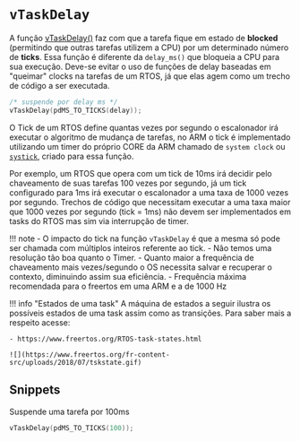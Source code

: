 # `vTaskDelay`

A função [vTaskDelay()](https://www.freertos.org/a00127.html) faz com que a tarefa fique em estado de **blocked** (permitindo que outras tarefas utilizem a CPU) por um determinado número de **ticks**. Essa função é diferente da `delay_ms()` que bloqueia a CPU para sua execução. Deve-se evitar o uso de funções de delay baseadas em "queimar" clocks na tarefas de um RTOS, já que elas agem como um trecho de código a ser executada.


```c
/* suspende por delay ms */
vTaskDelay(pdMS_TO_TICKS(delay));
```

O Tick de um RTOS define quantas vezes por segundo o escalonador irá executar o algoritmo de mudança de tarefas, no ARM o tick é implementado utilizando um timer do próprio CORE da ARM chamado de `system clock` ou [`systick`](http://infocenter.arm.com/help/index.jsp?topic=/com.arm.doc.dai0179b/ar01s02s08.html), criado para essa função.

Por exemplo, um RTOS que opera com um tick de 10ms irá decidir pelo chaveamento de suas tarefas 100 vezes por segundo, já um tick configurado para 1ms irá executar o escalonador a uma taxa de 1000 vezes por segundo. Trechos de código que necessitam executar a uma taxa maior que 1000 vezes por segundo (tick = 1ms) não devem ser implementados em tasks do RTOS mas sim via interrupção de timer.


!!! note
    - O impacto do tick na função `vTaskDelay` é que a mesma só pode ser chamada com múltiplos inteiros referente ao tick.
    - Não temos uma resolução tão boa quanto o Timer.
    - Quanto maior a frequência de chaveamento mais vezes/segundo o OS necessita salvar e recuperar o contexto, diminuindo assim sua eficiência.
    - Frequência máxima recomendada para o freertos em uma ARM e a de 1000 Hz

!!! info "Estados de uma task"
    A máquina de estados a seguir ilustra os possíveis estados de uma
    task assim como as transições. Para saber mais a respeito acesse:

    - https://www.freertos.org/RTOS-task-states.html

    ![](https://www.freertos.org/fr-content-src/uploads/2018/07/tskstate.gif)

## Snippets

Suspende uma tarefa por 100ms

```c
vTaskDelay(pdMS_TO_TICKS(100));
```
